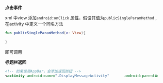 **点击事件**

xml 中view 添加`android:onClick` 属性，假设其值为`publicSingleParamMethod` ,在activity 中定义一个同名方法

```kotlin
fun publicSingleParamMethod(v: View){
    
}
```

即可调用



**标题栏返回**

```xml
<!-- 如果使用AppBar，会添加返回按钮 -->   
<activity android:name=".DisplayMessageActivity"       android:parentActivityName=".MainActivity"/>
```



